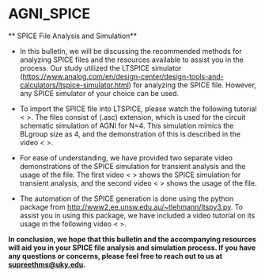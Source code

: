 # AGNI_SPICE
** SPICE File Analysis and Simulation**

* In this bulletin, we will be discussing the recommended methods for analyzing SPICE files and the resources available to assist you in the process. Our study utilized the LTSPICE simulator (https://www.analog.com/en/design-center/design-tools-and-calculators/ltspice-simulator.html) for analyzing the SPICE file. However, any SPICE simulator of your choice can be used.

* To import the SPICE file into LTSPICE, please watch the following tutorial < >. The files consist of (.asc) extension, which is used for the circuit schematic simulation of AGNI for N=4. This simulation mimics the BLgroup size as 4, and the demonstration of this is described in the video < >.

* For ease of understanding, we have provided two separate video demonstrations of the SPICE simulation for transient analysis and the usage of the file. The first video < > shows the SPICE simulation for transient analysis, and the second video < > shows the usage of the file.

* The automation of the SPICE generation is done using the python package from http://www2.ee.unsw.edu.au/~tlehmann/ltspy3.py. To assist you in using this package, we have included a video tutorial on its usage in the following video < >.

**In conclusion, we hope that this bulletin and the accompanying resources will aid you in your SPICE file analysis and simulation process. If you have any questions or concerns, please feel free to reach out to us at supreethms@uky.edu.**

